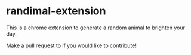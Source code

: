 # randimal-extension

This is a chrome extension to generate a random animal to brighten your day. 

Make a pull request to if you would like to contribute!